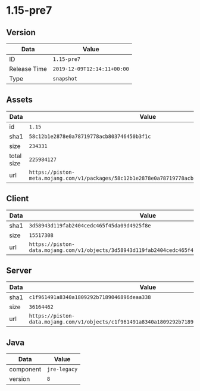 # 1.15-pre7

## Version

|**Data**        | **Value**                 |
|----------------|-------------------------|
| ID   | ```1.15-pre7```   |
| Release Time   | ```2019-12-09T12:14:11+00:00```   |
| Type   | ```snapshot```   |

## Assets

|**Data**        | **Value**                 |
|----------------|-------------------------|
| id   | ```1.15```   |
| sha1   | ```58c12b1e2878e0a78719778acb803746450b3f1c```   |
| size   | ```234331```   |
| total size  | ```225984127```  |
| url       | ```https://piston-meta.mojang.com/v1/packages/58c12b1e2878e0a78719778acb803746450b3f1c/1.15.json``` |

## Client

|**Data**        | **Value**                 |
|----------------|-------------------------|
| sha1   | ```3d58943d119fab2404cedc465f45da09d4925f8e```   |
| size   | ```15517308```   |
| url       | ```https://piston-data.mojang.com/v1/objects/3d58943d119fab2404cedc465f45da09d4925f8e/client.jar``` |

## Server

|**Data**        | **Value**                 |
|----------------|-------------------------|
| sha1   | ```c1f961491a8340a1809292b7189046896deaa338```   |
| size   | ```36164462```   |
| url       | ```https://piston-data.mojang.com/v1/objects/c1f961491a8340a1809292b7189046896deaa338/server.jar``` |

## Java

|**Data**        | **Value**                 |
|----------------|-------------------------|
| component   | ```jre-legacy```   |
| version   | ```8```   |